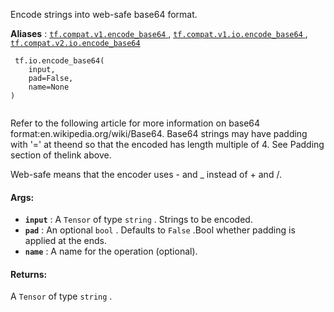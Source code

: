 Encode strings into web-safe base64 format.

**Aliases** : [ `tf.compat.v1.encode_base64` ](/api_docs/python/tf/io/encode_base64), [ `tf.compat.v1.io.encode_base64` ](/api_docs/python/tf/io/encode_base64), [ `tf.compat.v2.io.encode_base64` ](/api_docs/python/tf/io/encode_base64)

```
 tf.io.encode_base64(
    input,
    pad=False,
    name=None
)
 
```

Refer to the following article for more information on base64 format:en.wikipedia.org/wiki/Base64. Base64 strings may have padding with '=' at theend so that the encoded has length multiple of 4. See Padding section of thelink above.

Web-safe means that the encoder uses - and _ instead of + and /.

#### Args:
- **`input`** : A  `Tensor`  of type  `string` . Strings to be encoded.
- **`pad`** : An optional  `bool` . Defaults to  `False` .Bool whether padding is applied at the ends.
- **`name`** : A name for the operation (optional).


#### Returns:
A  `Tensor`  of type  `string` .

